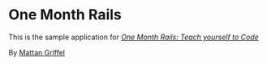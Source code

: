 # One Month Rails

This is the sample application for
[*One Month Rails: Teach yourself to Code*](http://onemonthrails.com)

By [Mattan Griffel](http://mattangriffel.com)